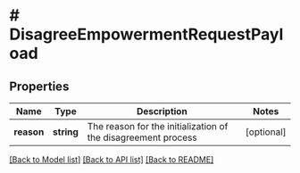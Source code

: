 # # DisagreeEmpowermentRequestPayload

## Properties

Name | Type | Description | Notes
------------ | ------------- | ------------- | -------------
**reason** | **string** | The reason for the initialization of the disagreement process | [optional]

[[Back to Model list]](../../README.md#models) [[Back to API list]](../../README.md#endpoints) [[Back to README]](../../README.md)
